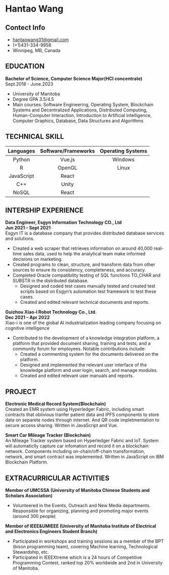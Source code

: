 # Hantao Wang
## Contect Info
- <hantaowang31@gmail.com>
- (+1)431-334-9958
- Winnipeg, MB, Canada

## EDUCATION
**Bachelor of Science, Computer Science Major(HCI concentrate)** Sept.2018 - June.2023
- University of Manitoba
- Degree GPA 3.5/4.5
- Main courses: Software Engineering, Operating System, Blockchain Systems and Decentralized Applications, Distributed Computing, Human-Computer Interaction, Introduction to Artificial Intelligence, Computer Graphics, Database, Data Structures and Algorithms

## TECHNICAL SKILL
| Languages | Software/Frameworks | Operating Systems |   
|:--------:|:---------:|:---------:|
| Python | Vue.js  | Windows |
|    R   | OpenGL  | Linux   |  
| JavaScript | React |       |
| C++        | Unity |       |
| NoSQL      | React |       |

## INTERSHIP EXPERIENCE
**Data Engineer, Esgyn Information Technology CO., Ltd<br> Jun 2021 – Sept 2021**<br>
Esgyn IT is a database company that provides distributed database services and solutions.
- Created a web scraper that retrieves information on around 40,000 real-time sales data, used to help the analytical team make informed decisions on marketing.
- Created programs to clean, structure, and transform data from other sources to ensure its consistency, completeness, and accuracy.
- Completed Oracle compatibility testing of SQL functions TO_CHAR and SUBSTR in the distributed database.
  - Designed and coded test cases manually tested and created test scripts based on Esgyn’s automation test framework to test these cases.
  - Created and edited relevant technical documents and reports.

**Guizhou Xiao-I Robot Technology Co., Ltd. <br>Dec 2021 – Apr 2022**<br>
Xiao-i is one of the global AI industrialization leading company focusing on cognitive intelligence
- Contributed to the development of a knowledge integration platform, a platform that provided document sharing, training and tests, and a community forum for employees.
Notable contributions include:
    - Created a commenting system for the documents delivered on the platform.
    - Designed and implemented the relevant user interface of the knowledge platform and user login, search, and manage modules.
    - Created and edited relevant user manuals and reports.

## PROJECT
**Electronic Medical Record System(Blockchain)**
<br>
Created an EMR system using Hyperledger Fabric, including smart contracts that oblivious tranfer patient data and IPFS components to store data on separete nodes through internet. And QR code impletmentation to secure access sharing. Written in JavaScript and Vue.

**Smart Car Mileage Tracker (Blockchain)**
<br>
An Mileage Tracker system based on Hyperledger Fabric and IoT. System will automaticlly capture car infomation and record it on a blockchain network. Components including on-chain/off-chain transformation, network, and smart contract was implemented. Written in JavaScript on IBM Blockchain Platform.

## EXTRACURRICULAR ACTIVITIES
**Member of UMCSSA (University of Manitoba Chinese Students and Scholars Association)**
-   Volunteered in the Events, Outreach and New Media departments. Responsible for organizing, planning and promoting major events (around 300 people)

**Member of IEEE&UMIEEE (University of Manitoba Institute of Electrical and Electronics Engineers Student Branch)**
- Participated in workshops and training sessions as a member of the BPT (bison programming team), covering Machine learning, Technological Stewardship, etc.
- Participated in IEEEXtreme which is a 24 hours of Competitive Programming Contest, ranked top 20% worldwide and 2nd in University of Manitoba.